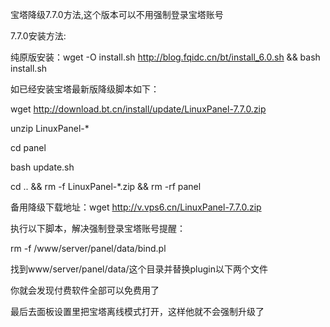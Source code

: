 宝塔降级7.7.0方法,这个版本可以不用强制登录宝塔账号

7.7.0安装方法:

纯原版安装：wget -O install.sh http://blog.fqidc.cn/bt/install_6.0.sh && bash install.sh

如已经安装宝塔最新版降级脚本如下：

wget http://download.bt.cn/install/update/LinuxPanel-7.7.0.zip

unzip LinuxPanel-*

cd panel

bash update.sh

cd .. && rm -f LinuxPanel-*.zip && rm -rf panel

备用降级下载地址：wget http://v.vps6.cn/LinuxPanel-7.7.0.zip

执行以下脚本，解决强制登录宝塔账号提醒：

rm -f /www/server/panel/data/bind.pl

找到www/server/panel/data/这个目录并替换plugin以下两个文件

你就会发现付费软件全部可以免费用了

最后去面板设置里把宝塔离线模式打开，这样他就不会强制升级了

